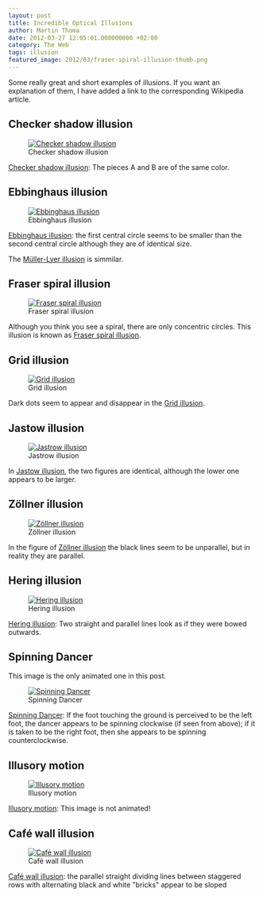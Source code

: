 ```yaml
---
layout: post
title: Incredible Optical Illusions
author: Martin Thoma
date: 2012-03-27 12:05:01.000000000 +02:00
category: The Web
tags: illusion
featured_image: 2012/03/fraser-spiral-illusion-thumb.png
---
```

Some really great and short examples of illusions. If you want an explanation of them, I have added a link to the corresponding Wikipedia article.

<h2>Checker shadow illusion</h2>
<figure class="aligncenter">
            <a href="../images/2012/03/checker-shadow-illusion-300x232.png"><img src="../images/2012/03/checker-shadow-illusion-300x232.png" alt="Checker shadow illusion" style="max-width:300px;max-height:232px" class="size-medium wp-image-20311"/></a>
            <figcaption class="text-center">Checker shadow illusion</figcaption>
        </figure>
<a href="http://en.wikipedia.org/wiki/Checker_shadow_illusion">Checker shadow illusion</a>: The pieces A and B are of the same color.

<h2>Ebbinghaus illusion</h2>
<figure class="aligncenter">
            <a href="../images/2012/03/eigenhaus-illusion.png"><img src="../images/2012/03/eigenhaus-illusion.png" alt="Ebbinghaus illusion" style="max-width:240px;max-height:148px" class="size-full wp-image-20261"/></a>
            <figcaption class="text-center">Ebbinghaus illusion</figcaption>
        </figure>
<a href="http://en.wikipedia.org/wiki/Ebbinghaus_illusion">Ebbinghaus illusion</a>:  the first central circle seems to be smaller than the second central circle although they are of identical size.

The <a href="http://en.wikipedia.org/wiki/M%C3%BCller-Lyer_illusion">M&uuml;ller-Lyer illusion</a> is simmilar.


<h2>Fraser spiral illusion</h2>
<figure class="aligncenter">
            <a href="../images/2012/03/fraser-spiral-illusion.png"><img src="../images/2012/03/fraser-spiral-illusion.png" alt="Fraser spiral illusion" style="max-width:512px;max-height:514px" class="size-full wp-image-20201"/></a>
            <figcaption class="text-center">Fraser spiral illusion</figcaption>
        </figure>
Although you think you see a spiral, there are only concentric circles. This illusion is known as <a href="http://en.wikipedia.org/wiki/Fraser_spiral_illusion">Fraser spiral illusion</a>.

<h2>Grid illusion</h2>
<figure class="aligncenter">
            <a href="../images/2012/03/grid-illusion.png"><img src="../images/2012/03/grid-illusion.png" alt="Grid illusion" style="max-width:320px;max-height:320px" class="size-full wp-image-20221"/></a>
            <figcaption class="text-center">Grid illusion</figcaption>
        </figure>
Dark dots seem to appear and disappear in the <a href="http://en.wikipedia.org/wiki/Grid_illusion">Grid illusion</a>.

<h2>Jastow illusion</h2>
<figure class="aligncenter">
            <a href="../images/2012/03/jastow-illusion.png"><img src="../images/2012/03/jastow-illusion.png" alt="Jastrow illusion" style="max-width:333px;max-height:209px" class="size-full wp-image-20231"/></a>
            <figcaption class="text-center">Jastrow illusion</figcaption>
        </figure>
In <a href="http://en.wikipedia.org/wiki/Jastrow_illusion">Jastow illusion</a>, the two figures are identical, although the lower one appears to be larger.

<h2>Z&ouml;llner illusion</h2>
<figure class="aligncenter">
            <a href="../images/2012/03/zollner-illusion.png"><img src="../images/2012/03/zollner-illusion.png" alt="Z&ouml;llner illusion" style="max-width:225px;max-height:159px" class="size-full wp-image-20241"/></a>
            <figcaption class="text-center">Z&ouml;llner illusion</figcaption>
        </figure>
In the figure of <a href="http://en.wikipedia.org/wiki/Z%C3%B6llner_illusion">Z&ouml;llner illusion</a> the black lines seem to be unparallel, but in reality they are parallel.

<h2>Hering illusion</h2>
<figure class="aligncenter">
            <a href="../images/2012/03/hering-illusion.png"><img src="../images/2012/03/hering-illusion.png" alt="Hering illusion" style="max-width:125px;max-height:200px" class="size-full wp-image-20251"/></a>
            <figcaption class="text-center">Hering illusion</figcaption>
        </figure>
<a href="http://en.wikipedia.org/wiki/Hering_illusion">Hering illusion</a>: Two straight and parallel lines look as if they were bowed outwards.

<h2>Spinning Dancer</h2>
This image is the only animated one in this post.
<figure class="aligncenter">
            <a href="../images/2012/03/spinning-dancer.gif"><img src="../images/2012/03/spinning-dancer.gif" alt="Spinning Dancer" style="max-width:150px;max-height:200px" class="size-full wp-image-20281"/></a>
            <figcaption class="text-center">Spinning Dancer</figcaption>
        </figure>
<a href="http://en.wikipedia.org/wiki/Spinning_Dancer">Spinning Dancer</a>: If the foot touching the ground is perceived to be the left foot, the dancer appears to be spinning clockwise (if seen from above); if it is taken to be the right foot, then she appears to be spinning counterclockwise.

<h2>Illusory motion</h2>
<figure class="aligncenter">
            <a href="../images/2012/03/motion-illusion.png"><img src="../images/2012/03/motion-illusion.png" alt="Illusory motion" style="max-width:512px;max-height:257px" class="size-full wp-image-20291"/></a>
            <figcaption class="text-center">Illusory motion</figcaption>
        </figure>
<a href="http://en.wikipedia.org/wiki/Illusory_motion">Illusory motion</a>: This image is not animated!


<h2>Caf&eacute; wall illusion</h2>
<figure class="aligncenter">
            <a href="../images/2012/03/cafe-wall-illusion.png"><img src="../images/2012/03/cafe-wall-illusion.png" alt="Caf&eacute; wall illusion" style="max-width:400px;max-height:257px" class="size-full wp-image-20351"/></a>
            <figcaption class="text-center">Caf&eacute; wall illusion</figcaption>
        </figure>
<a href="http://en.wikipedia.org/wiki/Caf%C3%A9_wall_illusion">Caf&eacute; wall illusion</a>:  the parallel straight dividing lines between staggered rows with alternating black and white "bricks" appear to be sloped
